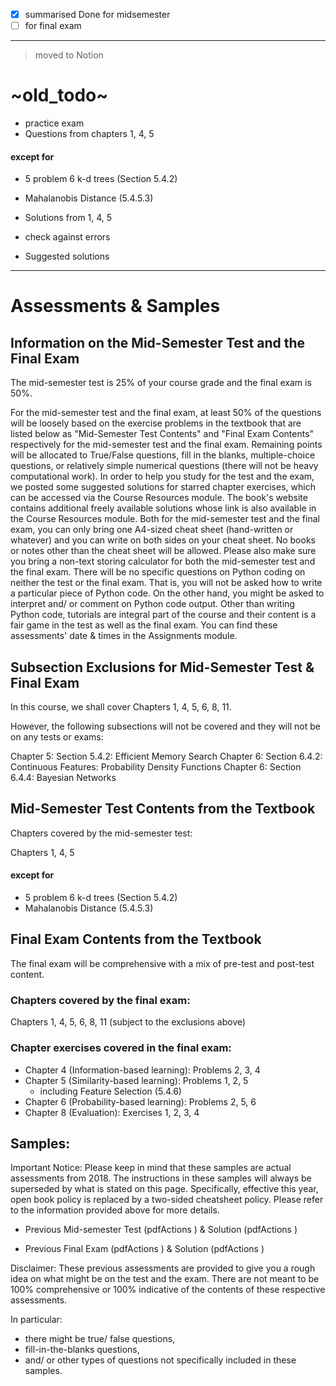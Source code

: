 - [x] summarised Done for midsemester
- [ ] for final exam

----------------------------

> moved to Notion

# ~old_todo~

- practice exam
- Questions from chapters 1, 4, 5

#### except for 
- 5 problem 6 k-d trees (Section 5.4.2)
- Mahalanobis Distance (5.4.5.3)

- Solutions from 1, 4, 5
- check against errors
- Suggested solutions

----------------------------


# Assessments & Samples
## Information on the Mid-Semester Test and the Final Exam
 The mid-semester test is 25% of your course grade and the final exam is 50%.
 
For the mid-semester test and the final exam, at least 50% of the questions will be loosely based on the exercise problems in the textbook that are listed below as "Mid-Semester Test Contents" and "Final Exam Contents" respectively for the mid-semester test and the final exam.
Remaining points will be allocated to True/False questions, fill in the blanks, multiple-choice questions, or relatively simple numerical questions (there will not be heavy computational work).
In order to help you study for the test and the exam, we posted some suggested solutions for starred chapter exercises, which can be accessed via the Course Resources module. The book's website contains additional freely available solutions whose link is also available in the Course Resources module.
Both for the mid-semester test and the final exam, you can only bring one A4-sized cheat sheet (hand-written or whatever) and you can write on both sides on your cheat sheet. No books or notes other than the cheat sheet will be allowed.
Please also make sure you bring a non-text storing calculator for both the mid-semester test and the final exam. 
There will be no specific questions on Python coding on neither the test or the final exam. That is, you will not be asked how to write a particular piece of Python code. On the other hand, you might be asked to interpret and/ or comment on Python code output.
Other than writing Python code, tutorials are integral part of the course and their content is a fair game in the test as well as the final exam.
You can find these assessments' date & times in the Assignments module. 
 

## Subsection Exclusions for Mid-Semester Test & Final Exam
In this course, we shall cover Chapters 1, 4, 5, 6, 8, 11.

However, the following subsections will not be covered and they will not be on any tests or exams:

Chapter 5: Section 5.4.2: Efficient Memory Search 
Chapter 6: Section 6.4.2: Continuous Features: Probability Density Functions
Chapter 6: Section 6.4.4: Bayesian Networks
 

## Mid-Semester Test Contents from the Textbook

Chapters covered by the mid-semester test:

Chapters 1, 4, 5

#### except for 
- 5 problem 6 k-d trees (Section 5.4.2)
- Mahalanobis Distance (5.4.5.3)

## Final Exam Contents from the Textbook

The final exam will be comprehensive with a mix of pre-test and post-test content.

### Chapters covered by the final exam:

Chapters 1, 4, 5, 6, 8, 11 (subject to the exclusions above)

### Chapter exercises covered in the final exam:

- Chapter 4 (Information-based learning): Problems 2, 3, 4
- Chapter 5 (Similarity-based learning): Problems 1, 2, 5
  - including Feature Selection (5.4.6)
- Chapter 6 (Probability-based learning): Problems 2, 5, 6
- Chapter 8 (Evaluation): Exercises 1, 2, 3, 4

## Samples:
Important Notice: Please keep in mind that these samples are actual assessments from 2018. 
The instructions in these samples will always be superseded by what is stated on this page. 
Specifically, effective this year, open book policy is replaced by a two-sided cheatsheet policy. Please refer to the information provided above for more details.

- Previous Mid-semester Test (pdfActions  ) & Solution (pdfActions  )

- Previous Final Exam (pdfActions  ) & Solution (pdfActions  )

Disclaimer: These previous assessments are provided to give you a rough idea on what might be on the test and the exam. There are not meant to be 100% comprehensive or 100% indicative of the contents of these respective assessments. 

In particular:
- there might be true/ false questions, 
- fill-in-the-blanks questions, 
- and/ or other types of questions not specifically included in these samples.